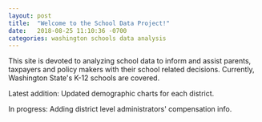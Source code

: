 ```yaml
---
layout: post
title:  "Welcome to the School Data Project!"
date:   2018-08-25 11:10:36 -0700
categories: washington schools data analysis
---
```

This site is devoted to analyzing school data to inform and assist parents, taxpayers and policy makers with their school related decisions.
Currently, Washington State's K-12 schools are covered.

Latest addition: Updated demographic charts for each district.

In progress: Adding district level administrators' compensation info.
